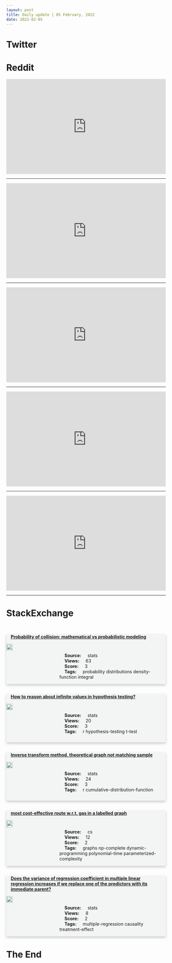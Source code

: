 ```yaml
---
layout: post
title: Daily update | 05 February, 2022
date: 2022-02-05
---
```


<script async src="https://platform.twitter.com/widgets.js" charset="utf-8"></script>


<script src='https://storage.ko-fi.com/cdn/scripts/overlay-widget.js'></script>
<script>
  kofiWidgetOverlay.draw('themldojo', {
    'type': 'floating-chat',
    'floating-chat.donateButton.text': 'Support me',
    'floating-chat.donateButton.background-color': '#f45d22',
    'floating-chat.donateButton.text-color': '#fff'
  });
</script>

# Twitter 

<blockquote class="twitter-tweet"><a href="https://twitter.com/philipvollet/status/1489433310799486979"></a></blockquote>

<blockquote class="twitter-tweet"><a href="https://twitter.com/TheSequenceAI/status/1489434662212669443"></a></blockquote>

<blockquote class="twitter-tweet"><a href="https://twitter.com/_MiguelHernan/status/1489541263477125120"></a></blockquote>

<blockquote class="twitter-tweet"><a href="https://twitter.com/newscientist/status/1489680275856674821"></a></blockquote>

<blockquote class="twitter-tweet"><a href="https://twitter.com/KirkDBorne/status/1489493102171729925"></a></blockquote>

<blockquote class="twitter-tweet"><a href="https://twitter.com/DeepMind/status/1489596570454605831"></a></blockquote>

<blockquote class="twitter-tweet"><a href="https://twitter.com/karpathy/status/1489663496375746561"></a></blockquote>

<blockquote class="twitter-tweet"><a href="https://twitter.com/TensorFlow/status/1489644926509928450"></a></blockquote>

<blockquote class="twitter-tweet"><a href="https://twitter.com/PyTorch/status/1489416039423090688"></a></blockquote>

<blockquote class="twitter-tweet"><a href="https://twitter.com/huggingface/status/1489678994148675584"></a></blockquote>

# Reddit 

<iframe id="reddit-embed" src="https://www.redditmedia.com/r/datascience/comments/skc72q/whats_a_sign_somebodys_unusually_good_at_sql?ref_source=embed&amp;ref=share&amp;embed=true" sandbox="allow-scripts allow-same-origin allow-popups" style="border: none;" height="300" width="100%" scrolling="yes"></iframe>
<hr style="width:100%;text-align:left;margin-left:0">
<iframe id="reddit-embed" src="https://www.redditmedia.com/r/MachineLearning/comments/skjjvm/holy_t_are_popular_toxicity_models_simply?ref_source=embed&amp;ref=share&amp;embed=true" sandbox="allow-scripts allow-same-origin allow-popups" style="border: none;" height="300" width="100%" scrolling="yes"></iframe>
<hr style="width:100%;text-align:left;margin-left:0">
<iframe id="reddit-embed" src="https://www.redditmedia.com/r/dataengineering/comments/sk33ck/whats_something_hot_rn_or_whats_going_to_be_next?ref_source=embed&amp;ref=share&amp;embed=true" sandbox="allow-scripts allow-same-origin allow-popups" style="border: none;" height="300" width="100%" scrolling="yes"></iframe>
<hr style="width:100%;text-align:left;margin-left:0">
<iframe id="reddit-embed" src="https://www.redditmedia.com/r/dataengineering/comments/skbnae/databricks_delta_lake_merge_duplicates?ref_source=embed&amp;ref=share&amp;embed=true" sandbox="allow-scripts allow-same-origin allow-popups" style="border: none;" height="300" width="100%" scrolling="yes"></iframe>
<hr style="width:100%;text-align:left;margin-left:0">
<iframe id="reddit-embed" src="https://www.redditmedia.com/r/dataengineering/comments/skcgkp/how_to_automate_and_eliminate_excel_based_data?ref_source=embed&amp;ref=share&amp;embed=true" sandbox="allow-scripts allow-same-origin allow-popups" style="border: none;" height="300" width="100%" scrolling="yes"></iframe>
<hr style="width:100%;text-align:left;margin-left:0">

<style>
.card {
box-shadow: 0 4px 8px 0 rgba(0,0,0,0.2);
transition: 0.3s;
width: 100%;
background-color: #F3F4F4;
}
p{
    margin-left:  3em;
    padding-top: 1em;
}
.part2{
    display: grid;
    grid-template-columns: 1fr 3fr;
}
h4{
    margin: 1em;
}

.card:hover {
box-shadow: 0 8px 16px 0 rgba(0,0,0,0.2);
}
b {
padding: 2px 16px;
}
</style>
  
# StackExchange 


  <br>
  <div class="card">
  <h4><a href='https://stats.stackexchange.com/questions/563063/probability-of-collision-mathematical-vs-probabilistic-modeling'>Probability of collision: mathematical vs probabilistic modeling</a></h4> 
  <div class="part2">
      <img src="https://cdn.sstatic.net/Sites/stats/Img/apple-touch-icon@2.png?v=344f57aa10cc" alt="Img missing!" style="width:40%">
      <p><b>Source:</b> stats<br><b>Views:</b> 63<br><b>Score:</b> 3<br><b>Tags:</b> <span class="badge badge-dark">probability</span> <span class="badge badge-dark">distributions</span> <span class="badge badge-dark">density-function</span> <span class="badge badge-dark">integral</span></p> 
  </div>
  </div>
      
  <br>
  <div class="card">
  <h4><a href='https://stats.stackexchange.com/questions/563105/how-to-reason-about-infinite-values-in-hypothesis-testing'>How to reason about infinite values in hypothesis testing?</a></h4> 
  <div class="part2">
      <img src="https://cdn.sstatic.net/Sites/stats/Img/apple-touch-icon@2.png?v=344f57aa10cc" alt="Img missing!" style="width:40%">
      <p><b>Source:</b> stats<br><b>Views:</b> 20<br><b>Score:</b> 3<br><b>Tags:</b> <span class="badge badge-dark">r</span> <span class="badge badge-dark">hypothesis-testing</span> <span class="badge badge-dark">t-test</span></p> 
  </div>
  </div>
      
  <br>
  <div class="card">
  <h4><a href='https://stats.stackexchange.com/questions/563147/inverse-transform-method-theoretical-graph-not-matching-sample'>Inverse transform method, theoretical graph not matching sample</a></h4> 
  <div class="part2">
      <img src="https://cdn.sstatic.net/Sites/stats/Img/apple-touch-icon@2.png?v=344f57aa10cc" alt="Img missing!" style="width:40%">
      <p><b>Source:</b> stats<br><b>Views:</b> 24<br><b>Score:</b> 3<br><b>Tags:</b> <span class="badge badge-dark">r</span> <span class="badge badge-dark">cumulative-distribution-function</span></p> 
  </div>
  </div>
      
  <br>
  <div class="card">
  <h4><a href='https://cs.stackexchange.com/questions/148943/most-cost-effective-route-w-r-t-gas-in-a-labelled-graph'>most cost-effective route w.r.t. gas in a labelled graph</a></h4> 
  <div class="part2">
      <img src="https://cdn.sstatic.net/Sites/cs/Img/apple-touch-icon@2.png?v=324a3e0c2b03" alt="Img missing!" style="width:40%">
      <p><b>Source:</b> cs<br><b>Views:</b> 12<br><b>Score:</b> 2<br><b>Tags:</b> <span class="badge badge-dark">graphs</span> <span class="badge badge-dark">np-complete</span> <span class="badge badge-dark">dynamic-programming</span> <span class="badge badge-dark">polynomial-time</span> <span class="badge badge-dark">parameterized-complexity</span></p> 
  </div>
  </div>
      
  <br>
  <div class="card">
  <h4><a href='https://stats.stackexchange.com/questions/563121/does-the-variance-of-regression-coefficient-in-multiple-linear-regression-increa'>Does the variance of regression coefficient in multiple linear regression increases if we replace one of the predictors with its immediate parent?</a></h4> 
  <div class="part2">
      <img src="https://cdn.sstatic.net/Sites/stats/Img/apple-touch-icon@2.png?v=344f57aa10cc" alt="Img missing!" style="width:40%">
      <p><b>Source:</b> stats<br><b>Views:</b> 8<br><b>Score:</b> 2<br><b>Tags:</b> <span class="badge badge-dark">multiple-regression</span> <span class="badge badge-dark">causality</span> <span class="badge badge-dark">treatment-effect</span></p> 
  </div>
  </div>
      
# The End